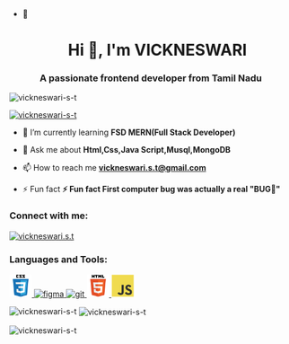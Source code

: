 - 👋 <h1 align="center">Hi 👋, I'm VICKNESWARI</h1>
<h3 align="center">A passionate frontend developer from Tamil Nadu</h3>

<p align="left"> <img src="https://komarev.com/ghpvc/?username=vickneswari-s-t&label=Profile%20views&color=0e75b6&style=flat" alt="vickneswari-s-t" /> </p>

<p align="left"> <a href="https://github.com/ryo-ma/github-profile-trophy"><img src="https://github-profile-trophy.vercel.app/?username=vickneswari-s-t" alt="vickneswari-s-t" /></a> </p>

- 🌱 I’m currently learning **FSD MERN(Full Stack Developer)**

- 💬 Ask me about **Html,Css,Java Script,Musql,MongoDB**

- 📫 How to reach me **vickneswari.s.t@gmail.com**

- ⚡ Fun fact **⚡ Fun fact First computer bug was actually a real "BUG🐞"**

<h3 align="left">Connect with me:</h3>
<p align="left">
<a href="https://linkedin.com/in/vickneswari.s.t" target="blank"><img align="center" src="https://raw.githubusercontent.com/rahuldkjain/github-profile-readme-generator/master/src/images/icons/Social/linked-in-alt.svg" alt="vickneswari.s.t" height="30" width="40" /></a>
</p>

<h3 align="left">Languages and Tools:</h3>
<p align="left"> <a href="https://www.w3schools.com/css/" target="_blank" rel="noreferrer"> <img src="https://raw.githubusercontent.com/devicons/devicon/master/icons/css3/css3-original-wordmark.svg" alt="css3" width="40" height="40"/> </a> <a href="https://www.figma.com/" target="_blank" rel="noreferrer"> <img src="https://www.vectorlogo.zone/logos/figma/figma-icon.svg" alt="figma" width="40" height="40"/> </a> <a href="https://git-scm.com/" target="_blank" rel="noreferrer"> <img src="https://www.vectorlogo.zone/logos/git-scm/git-scm-icon.svg" alt="git" width="40" height="40"/> </a> <a href="https://www.w3.org/html/" target="_blank" rel="noreferrer"> <img src="https://raw.githubusercontent.com/devicons/devicon/master/icons/html5/html5-original-wordmark.svg" alt="html5" width="40" height="40"/> </a> <a href="https://developer.mozilla.org/en-US/docs/Web/JavaScript" target="_blank" rel="noreferrer"> <img src="https://raw.githubusercontent.com/devicons/devicon/master/icons/javascript/javascript-original.svg" alt="javascript" width="40" height="40"/> </a> </p>

<p><img align="left" src="https://github-readme-stats.vercel.app/api/top-langs?username=vickneswari-s-t&show_icons=true&locale=en&layout=compact" alt="vickneswari-s-t" /></p>

<p>&nbsp;<img align="center" src="https://github-readme-stats.vercel.app/api?username=vickneswari-s-t&show_icons=true&locale=en" alt="vickneswari-s-t" /></p>

<p><img align="center" src="https://github-readme-streak-stats.herokuapp.com/?user=vickneswari-s-t&" alt="vickneswari-s-t" /></p>

<!---
vickneswari-s-t/vickneswari-s-t is a ✨ special ✨ repository because its `README.md` (this file) appears on your GitHub profile.
You can click the Preview link to take a look at your changes.
--->
